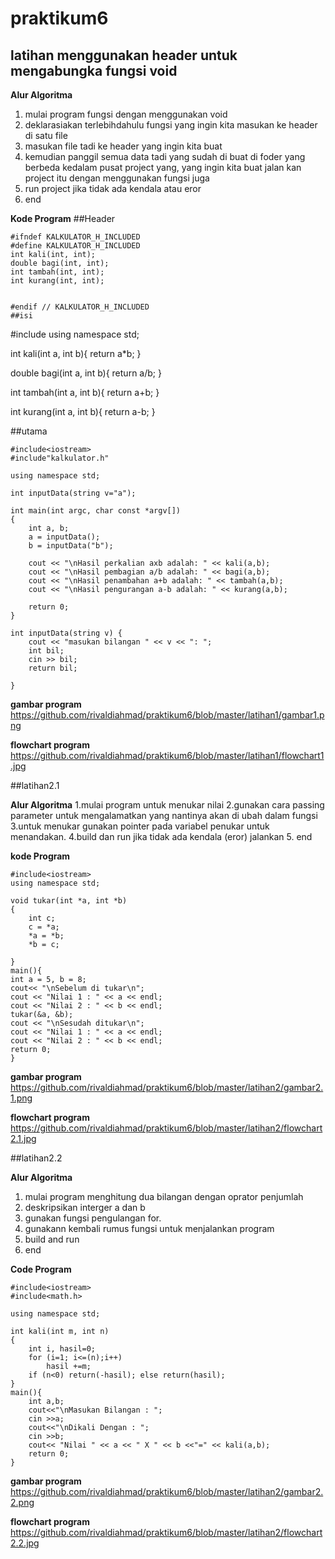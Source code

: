 # praktikum6

 
## latihan **menggunakan header untuk mengabungka fungsi void**
**Alur Algoritma**
1. mulai program fungsi dengan menggunakan void
2. deklarasiakan terlebihdahulu fungsi yang ingin kita masukan ke header di satu file
3. masukan file tadi ke header yang ingin kita buat
4. kemudian panggil semua data tadi yang sudah di buat di foder yang berbeda kedalam pusat project yang,
yang ingin kita buat jalan kan project itu dengan menggunakan fungsi juga 
5. run project jika tidak ada kendala atau eror
5. end


**Kode Program**
##Header 
```
#ifndef KALKULATOR_H_INCLUDED
#define KALKULATOR_H_INCLUDED
int kali(int, int);
double bagi(int, int);
int tambah(int, int);
int kurang(int, int);


#endif // KALKULATOR_H_INCLUDED
##isi
```
#include<iostream>
using namespace std;

int kali(int a, int b){
return a*b;
}

double bagi(int a, int b){
return a/b;
}

int tambah(int a, int b){
return a+b;
}

int kurang(int a, int b){
return a-b;
}

##utama
```
#include<iostream>
#include"kalkulator.h"

using namespace std;

int inputData(string v="a");

int main(int argc, char const *argv[])
{
    int a, b;
    a = inputData();
    b = inputData("b");

    cout << "\nHasil perkalian axb adalah: " << kali(a,b);
    cout << "\nHasil pembagian a/b adalah: " << bagi(a,b);
    cout << "\nHasil penambahan a+b adalah: " << tambah(a,b);
    cout << "\nHasil pengurangan a-b adalah: " << kurang(a,b);

    return 0;
}

int inputData(string v) {
    cout << "masukan bilangan " << v << ": ";
    int bil;
    cin >> bil;
    return bil;

}
```
**gambar program**
https://github.com/rivaldiahmad/praktikum6/blob/master/latihan1/gambar1.png

**flowchart program**
https://github.com/rivaldiahmad/praktikum6/blob/master/latihan1/flowchart1.jpg


##latihan2.1

**Alur Algoritma**
1.mulai program untuk menukar nilai 
2.gunakan cara passing parameter untuk mengalamatkan yang nantinya akan di ubah dalam fungsi
3.untuk menukar gunakan pointer pada variabel penukar untuk menandakan.
4.build dan run jika tidak ada kendala (eror) jalankan
5. end

**kode Program**
```
#include<iostream>
using namespace std;

void tukar(int *a, int *b)
{
    int c;
    c = *a;
    *a = *b;
    *b = c;

}
main(){
int a = 5, b = 8;
cout<< "\nSebelum di tukar\n";
cout << "Nilai 1 : " << a << endl;
cout << "Nilai 2 : " << b << endl;
tukar(&a, &b);
cout << "\nSesudah ditukar\n";
cout << "Nilai 1 : " << a << endl;
cout << "Nilai 2 : " << b << endl;
return 0;
}
```
**gambar program**
https://github.com/rivaldiahmad/praktikum6/blob/master/latihan2/gambar2.1.png

**flowchart program**
https://github.com/rivaldiahmad/praktikum6/blob/master/latihan2/flowchart2.1.jpg

##latihan2.2

**Alur Algoritma**
1. mulai program menghitung dua bilangan dengan oprator penjumlah
2. deskripsikan interger a dan b
3. gunakan fungsi pengulangan for.
4. gunakann kembali rumus fungsi untuk menjalankan program
5. build and run
6. end

**Code Program**
```
#include<iostream>
#include<math.h>

using namespace std;

int kali(int m, int n)
{
    int i, hasil=0;
    for (i=1; i<=(n);i++)
        hasil +=m;
    if (n<0) return(-hasil); else return(hasil);
}
main(){
    int a,b;
    cout<<"\nMasukan Bilangan : ";
    cin >>a;
    cout<<"\nDikali Dengan : ";
    cin >>b;
    cout<< "Nilai " << a << " X " << b <<"=" << kali(a,b);
    return 0;
}
```
**gambar program**
https://github.com/rivaldiahmad/praktikum6/blob/master/latihan2/gambar2.2.png

**flowchart program**
https://github.com/rivaldiahmad/praktikum6/blob/master/latihan2/flowchart2.2.jpg